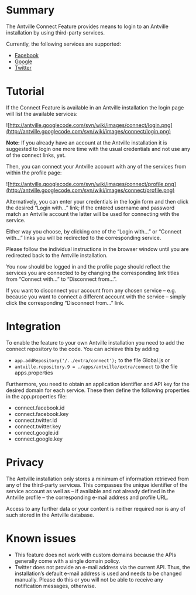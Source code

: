 # Summary #

The Antville Connect Feature provides means to login to an Antville installation by using third-party services.

Currently, the following services are supported:

  * [Facebook](https://developers.facebook.com/docs/concepts/login/)
  * [Google](https://developers.google.com/accounts/docs/OAuth2)
  * [Twitter](http://dev.twitter.com/pages/sign_in_with_twitter)

# Tutorial #

If the Connect Feature is available in an Antville installation the login page will list the available services:

![http://antville.googlecode.com/svn/wiki/images/connect/login.png](http://antville.googlecode.com/svn/wiki/images/connect/login.png)

**Note:** If you already have an account at the Antville installation it is suggested to login one more time with the usual credentials and not use any of the connect links, yet.

Then, you can connect your Antville account with any of the services from within the profile page:

![http://antville.googlecode.com/svn/wiki/images/connect/profile.png](http://antville.googlecode.com/svn/wiki/images/connect/profile.png)

Alternatively, you can enter your credentials in the login form and then click the desired “Login with...” link; if the entered username and password match an Antville account the latter will be used for connecting with the service.

Either way you choose, by clicking one of the “Login with...” or “Connect with...” links you will be redirected to the corresponding service.

Please follow the individual instructions in the browser window until you are redirected back to the Antville installation.

You now should be logged in and the profile page should reflect the services you are connected to by changing the corresponding link titles from “Connect with...” to “Disconnect from...”.

If you want to disconnect your account from any chosen service – e.g. because you want to connect a different account with the service – simply click the corresponding “Disconnect from...” link.

# Integration #

To enable the feature to your own Antville installation you need to add the connect repository to the code. You can achieve this by adding

  * `app.addRepository('/../extra/connect');` to the file Global.js or
  * `antville.repository.9 = ./apps/antville/extra/connect` to the file apps.properties

Furthermore, you need to obtain an application identifier and API key for the desired domain for each service. These then define the following properties in the app.properties file:

  * connect.facebook.id
  * connect.facebook.key
  * connect.twitter.id
  * connect.twitter.key
  * connect.google.id
  * connect.google.key

# Privacy #

The Antville installation only stores a minimum of information retrieved from any of the third-party servicea. This compasses the unique identifier of the service account as well as – if available and not already defined in the Antville profile – the corresponding e-mail address and profile URL.

Access to any further data or your content is neither required nor is any of such stored in the Antville database.

# Known issues #

  * This feature does not work with custom domains because the APIs generally come with a single domain policy.
  * Twitter does not provide an e-mail address via the current API. Thus, the installation’s default e-mail address is used and needs to be changed manually. Please do this or you will not be able to receive any notification messages, otherwise.
